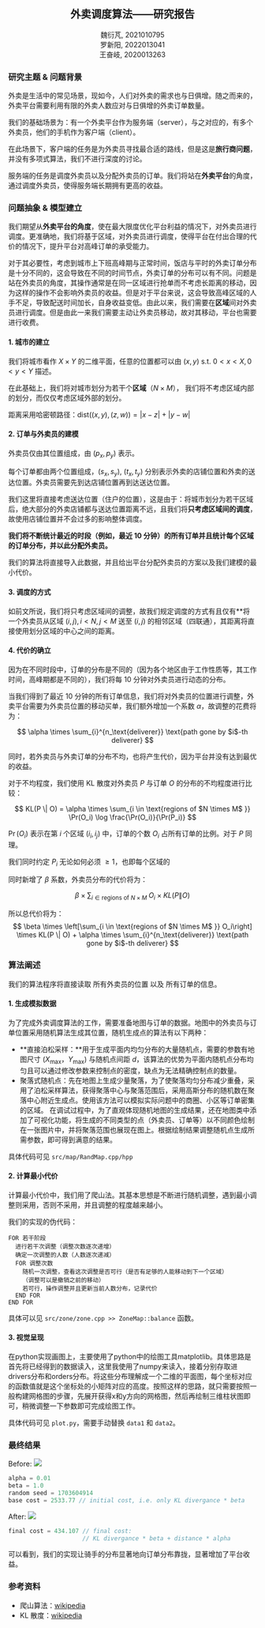 ## <center>外卖调度算法——研究报告</center>

<center>魏衍芃, 2021010795</center>
<center>罗新阳, 2022013041</center>
<center>王奋岐, 2020013263</center>

### 研究主题 & 问题背景

外卖是生活中的常见场景，现如今，人们对外卖的需求也与日俱增。随之而来的，外卖平台需要利用有限的外卖人数应对与日俱增的外卖订单数量。

我们的基础场景为：有一个外卖平台作为服务端（server），与之对应的，有多个外卖员，他们的手机作为客户端（client）。

在此场景下，客户端的任务是为外卖员寻找最合适的路线，但是这是**旅行商问题**，并没有多项式算法，我们不进行深度的讨论。

服务端的任务是调度外卖员以及分配外卖员的订单。我们将站在**外卖平台**的角度，通过调度外卖员，使得服务端长期拥有更高的收益。

### 问题抽象 & 模型建立

我们期望从**外卖平台的角度**，使在最大限度优化平台利益的情况下，对外卖员进行调度。更准确地，我们将基于区域，对外卖员进行调度，使得平台在付出合理的代价的情况下，提升平台对高峰订单的承受能力。

对于其必要性，考虑到城市上下班高峰期与正常时间，饭店与平时的外卖订单分布是十分不同的，这会导致在不同的时间节点，外卖订单的分布可以有不同。问题是站在外卖员的角度，其操作通常是在同一区域进行抢单而不考虑长距离的移动，因为这样的操作不会影响外卖员的收益。但是对于平台来说，这会导致高峰区域的人手不足，导致配送时间加长，自身收益变低。由此以来，我们需要在**区域**间对外卖员进行调度。但是由此一来我们需要主动让外卖员移动，故对其移动，平台也需要进行收费。

#### 1. 城市的建立

我们将城市看作 $X \times Y$ 的二维平面，任意的位置都可以由 $(x, y) \text{ s.t. } 0 < x < X, 0 < y < Y$ 描述。

在此基础上，我们将对城市划分为若干个**区域**（$N\times M$）， 我们将不考虑区域内部的划分，而仅仅考虑区域外部的划分。

距离采用哈密顿路径：$\text{dist}((x,y), (z,w)) = |x-z|+|y-w|$

#### 2. 订单与外卖员的建模

外卖员仅由其位置组成，由 $(p_x, p_y)$ 表示。

每个订单都由两个位置组成，$(s_x, s_y)$, $(t_x, t_y)$ 分别表示外卖的店铺位置和外卖的送达位置。外卖员需要先到达店铺位置再到达送达位置。

我们这里将直接考虑送达位置（住户的位置），这是由于：将城市划分为若干区域后，绝大部分的外卖店铺都与送达位置距离不远，且我们将**只考虑区域间的调度**，故使用店铺位置并不会过多的影响整体调度。

**我们将不断统计最近的时段（例如，最近 10 分钟）的所有订单并且统计每个区域的订单分布，并以此分配外卖员。**

我们的算法将直接导入此数据，并且给出平台分配外卖员的方案以及我们建模的最小代价。

#### 3. 调度的方式

如前文所说，我们将只考虑区域间的调整，故我们规定调度的方式有且仅有**将一个外卖员从区域 $(i, j), i < N, j < M$ 送至 $(i, j)$ 的相邻区域（四联通），其距离将直接使用划分区域的中心之间的距离。

#### 4. 代价的确立

因为在不同时段中，订单的分布是不同的（因为各个地区由于工作性质等，其工作时间，高峰期都是不同的），我们将每 $10$ 分钟对外卖员进行动态的分布。

当我们得到了最近 $10$ 分钟的所有订单信息，我们将对外卖员的位置进行调整，外卖平台需要为外卖员位置的移动买单，我们额外增加一个系数 $\alpha$，故调整的花费将为：

$$
\alpha \times \sum_{i}^{n_\text{deliverer}} \text{path gone by $i$-th deliverer} 
$$

同时，若外卖员与外卖订单的分布不均，也将产生代价，因为平台并没有达到最优的收益。

对于不均程度，我们使用 KL 散度对外卖员 $P$ 与订单 $O$ 的分布的不均程度进行比较：

$$
KL(P \| O) = \alpha \times \sum_{i \in \text{regions of $N \times M$ }} \Pr(O_i) \log \frac{\Pr(O_i)}{\Pr(P_i)}
$$

$\Pr(O_i)$ 表示在第 $i$ 个区域 $(i_i, i_j)$ 中，订单的个数 $O_i$ 占所有订单的比例。对于 $P$ 同理。

我们同时约定 $P_i$ 无论如何必须 $\ge 1$，也即每个区域的

同时新增了 $\beta$ 系数，外卖员分布的代价将为：

$$
\beta \times \sum_{i \in \text{regions of $N \times M$ }} O_i \times KL(P \| O)
$$

所以总代价将为：
$$
\beta \times \left[\sum_{i \in \text{regions of $N \times M$ }} O_i\right] \times KL(P \| O) + \alpha \times \sum_{i}^{n_\text{deliverer}} \text{path gone by $i$-th deliverer} 
$$

### 算法阐述

我们的算法程序将直接读取 所有外卖员的位置 以及 所有订单的信息。

#### 1. 生成模拟数据

为了完成外卖调度算法的工作，需要准备地图与订单的数据。地图中的外卖员与订单位置采用随机算法生成其位置，随机生成点的算法有以下两种：
- **直接泊松采样：**用于生成平面内均匀分布的大量随机点，需要的参数有地图尺寸 $(X_\mathrm{max}，Y_\mathrm{max})$ 与随机点间距 $d$，该算法的优势为平面内随机点分布均匀且可以通过修改参数来控制点的密度，缺点为无法精确控制点的数量。
- 聚落式随机点：先在地图上生成少量聚落，为了使聚落均匀分布减少重叠，采用了泊松采样算法，获得聚落中心与聚落范围后，采用高斯分布的随机数在聚落中心附近生成点。使用该方法可以模拟实际问题中的商圈、小区等订单密集的区域。
在调试过程中，为了直观体现随机地图的生成结果，还在地图类中添加了可视化功能，将生成的不同类型的点（外卖员、订单等）以不同颜色绘制在一张图片中，并将聚落范围也展现在图上。根据绘制结果调整随机点生成所需参数，即可得到满意的结果。

具体代码可见 ```src/map/RandMap.cpp/hpp```


#### 2. 计算最小代价

计算最小代价中，我们用了爬山法。其基本思想是不断进行随机调整，遇到最小调整则采用，否则不采用，并且调整的程度越来越小。

我们的实现的伪代码：

```
FOR 若干阶段
  进行若干次调整（调整次数逐次递增）
  确定一次调整的人数（人数逐次递减）
  FOR 调整次数
    随机一次调整，查看这次调整是否可行（是否有足够的人能移动到下一个区域）
    （调整可以是撤销之前的移动）
    若可行，操作调整并且更新当前人数分布，记录代价
  END FOR
END FOR
```

具体可以见 ```src/zone/zone.cpp >> ZoneMap::balance``` 函数。

#### 3. 视觉呈现

在python实现画图上，主要使用了python中的绘图工具matplotlib。具体思路是首先将已经得到的数据读入，这里我使用了numpy来读入，接着分别存取进drivers分布和orders分布。将这些分布理解成一个二维的平面图，每个坐标对应的函数值就是这个坐标处的小矩阵对应的高度。按照这样的思路，就只需要按照一般构建网格图的步骤，先展开获得x和y方向的网格图，然后再绘制三维柱状图即可，稍微调整一下参数即可完成绘图工作。

具体代码可见 ```plot.py```，需要手动替换 ```data1``` 和 ```data2```。

### 最终结果


Before:
![](output_figure1.png)

```c
alpha = 0.01
beta = 1.0
random seed = 1703604914
base cost = 2533.77 // initial cost, i.e. only KL divergance * beta
```


After:
![](output_figure2.png)

```c
final cost = 434.107 // final cost:
                     // KL divergance * beta + distance * alpha
```

可以看到，我们的实现让骑手的分布显著地向订单分布靠拢，显著增加了平台收益。

### 参考资料

- 爬山算法：[wikipedia](https://en.wikipedia.org/wiki/Hill_climbing)
- KL 散度：[wikipedia](https://en.wikipedia.org/wiki/Kullback-Leibler_divergence)